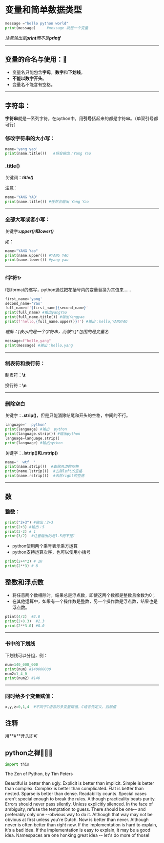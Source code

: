 # 变量和简单数据类型

```python
message ="hello python world"
print(message)     #message 就是一个变量
```

*注意输出是**print**而不是**printf***

***

## **变量的命名与使用：**🔴

+ 变量名只能包含**字母**，**数字**和**下划线**。
+ **不能以数字开头**。
+ 变量名不能含有空格。

***

## 字符串：

**字符串**就是一系列字符，在python中，用**引号**括起来的都是字符串。（单双引号都可行）

### 修改字符串的大小写：

```python
name='yang yao'
print(name.title())   #将会输出：Yang Yao
```

### .title()

关键词：***title()***

注意：

```python
name='YANG YAO'
print(name.title()) #任然会输出 Yang Yao
```

***

### 全部大写或者小写：

关键字:***upper()和lower()***

如：

```python
name="YANG Yao"
print(name.upper()) #YANG YAO
print(name.lower()) #yang yao
```

***

### f字符✨

f是format的缩写，python通过把花括号内的变量替换为其值来......

```python
first_name='yang'
second_name='Yao'
full_name=f'{first_name}{second_name}'
print(full_name) #输出yangYao
print(full_name.title()) #输出Yangyao
print(f'hello,{full_name.upper()}!') #输出：hello,YANGYAO

```

*理解：f表示的是一个字符串，而被**{}**包围的是变量名*

```python
message=f"helle,yang"
print(message) #输出：hello,yang
```

***

### 制表符和换行符：

制表符：**\t**

换行符：**\n**

***

### 删除空白

关键字：**.strip()**，但是只能消除结尾和开头的空格，中间的不行。

```python
language='  python'
print(language) #输出  python
print(language.strip()) #输出python
language=language.strip() 
print(language) #输出python
```

关键字：**.lstrip()和.rstrip()**

```python
name='  wtf  '
print(name.strip())  #去除两边的空格
print(name.lstrip())  #去除left的空格
print(name.rstrip())  #去除right的空格
```

***

## 数

### 整数：

```python
print("2+3") #输出：2+3
print(2+3) #输出：5
print(3-2) # 1
print(3/2)  #注意输出的是1.5而不是1
```

+ python使用两个乘号表示乘方运算
+ python支持运算次序，也可以使用小括号

```python
print(2+4*2) # 10
print(2**3) # 8
```

## 整数和浮点数

+ 将任意两个数相除时，结果总是浮点数，即使这两个数都是整数且余数为0；
+ 在其他运算中，如果有一个操作数是整数，另一个操作数是浮点数，结果也是浮点数。

```python
ptint(4/2)  #2.0
print(2+0.3)  #2.3
print(2**3.0) #8.0
```

***

### 书中的下划线

下划线可以分组，例：

```python
num=140_000_000
print(num) #140000000
num2=1_4_0
print(num2) #140
```

***

### 同时给多个变量赋值：

```python
x,y,z=0,1,4  #不同于C语言的多变量赋值，C语言先定义，后赋值
```

## 注释

用**#**开头即可

## python之禅👨🏻‍🏭

```py
import this
```

The Zen of Python, by Tim Peters

Beautiful is better than ugly.
Explicit is better than implicit.
Simple is better than complex.
Complex is better than complicated.
Flat is better than nested.
Sparse is better than dense.
Readability counts.
Special cases aren't special enough to break the rules.
Although practicality beats purity.
Errors should never pass silently.
Unless explicitly silenced.
In the face of ambiguity, refuse the temptation to guess.
There should be one-- and preferably only one --obvious way to do it.
Although that way may not be obvious at first unless you're Dutch.
Now is better than never.
Although never is often better than *right* now.
If the implementation is hard to explain, it's a bad idea.
If the implementation is easy to explain, it may be a good idea.
Namespaces are one honking great idea -- let's do more of those!
